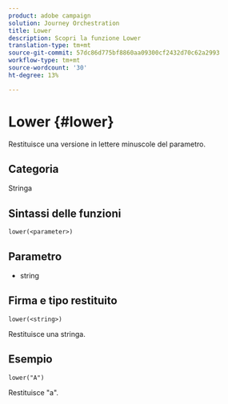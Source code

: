 ```yaml
---
product: adobe campaign
solution: Journey Orchestration
title: Lower
description: Scopri la funzione Lower
translation-type: tm+mt
source-git-commit: 57dc86d775bf8860aa09300cf2432d70c62a2993
workflow-type: tm+mt
source-wordcount: '30'
ht-degree: 13%

---
```



# Lower {#lower}

Restituisce una versione in lettere minuscole del parametro.

## Categoria

Stringa

## Sintassi delle funzioni

`lower(<parameter>)`

## Parametro

* string

## Firma e tipo restituito

`lower(<string>)`

Restituisce una stringa.

## Esempio

`lower("A")`

Restituisce &quot;a&quot;.
